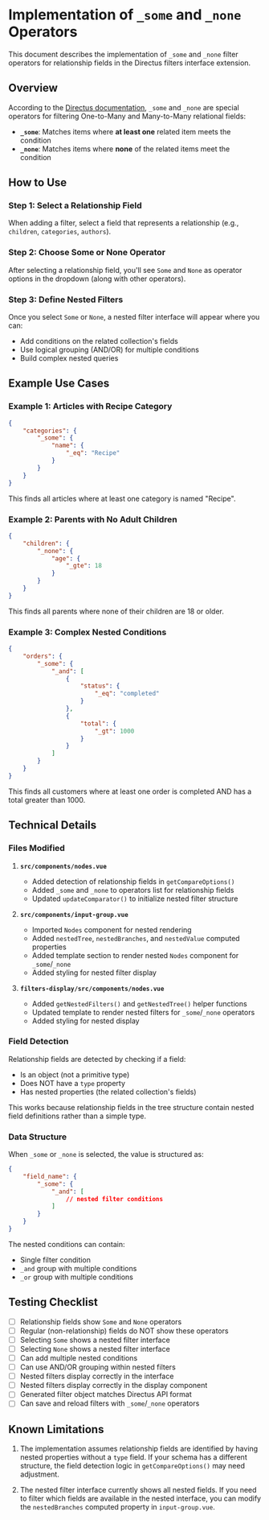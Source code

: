 # Implementation of `_some` and `_none` Operators

This document describes the implementation of `_some` and `_none` filter operators for relationship fields in the Directus filters interface extension.

## Overview

According to the [Directus documentation](https://directus.io/docs/guides/connect/filter-rules#_some-vs-_none-in-one-to-many-and-many-to-many), `_some` and `_none` are special operators for filtering One-to-Many and Many-to-Many relational fields:

- **`_some`**: Matches items where **at least one** related item meets the condition
- **`_none`**: Matches items where **none** of the related items meet the condition

## How to Use

### Step 1: Select a Relationship Field

When adding a filter, select a field that represents a relationship (e.g., `children`, `categories`, `authors`).

### Step 2: Choose Some or None Operator

After selecting a relationship field, you'll see `Some` and `None` as operator options in the dropdown (along with other operators).

### Step 3: Define Nested Filters

Once you select `Some` or `None`, a nested filter interface will appear where you can:

- Add conditions on the related collection's fields
- Use logical grouping (AND/OR) for multiple conditions
- Build complex nested queries

## Example Use Cases

### Example 1: Articles with Recipe Category

```json
{
	"categories": {
		"_some": {
			"name": {
				"_eq": "Recipe"
			}
		}
	}
}
```

This finds all articles where at least one category is named "Recipe".

### Example 2: Parents with No Adult Children

```json
{
	"children": {
		"_none": {
			"age": {
				"_gte": 18
			}
		}
	}
}
```

This finds all parents where none of their children are 18 or older.

### Example 3: Complex Nested Conditions

```json
{
	"orders": {
		"_some": {
			"_and": [
				{
					"status": {
						"_eq": "completed"
					}
				},
				{
					"total": {
						"_gt": 1000
					}
				}
			]
		}
	}
}
```

This finds all customers where at least one order is completed AND has a total greater than 1000.

## Technical Details

### Files Modified

1. **`src/components/nodes.vue`**

   - Added detection of relationship fields in `getCompareOptions()`
   - Added `_some` and `_none` to operators list for relationship fields
   - Updated `updateComparator()` to initialize nested filter structure

2. **`src/components/input-group.vue`**

   - Imported `Nodes` component for nested rendering
   - Added `nestedTree`, `nestedBranches`, and `nestedValue` computed properties
   - Added template section to render nested `Nodes` component for `_some`/`_none`
   - Added styling for nested filter display

3. **`filters-display/src/components/nodes.vue`**
   - Added `getNestedFilters()` and `getNestedTree()` helper functions
   - Updated template to render nested filters for `_some`/`_none` operators
   - Added styling for nested display

### Field Detection

Relationship fields are detected by checking if a field:

- Is an object (not a primitive type)
- Does NOT have a `type` property
- Has nested properties (the related collection's fields)

This works because relationship fields in the tree structure contain nested field definitions rather than a simple type.

### Data Structure

When `_some` or `_none` is selected, the value is structured as:

```json
{
	"field_name": {
		"_some": {
			"_and": [
				// nested filter conditions
			]
		}
	}
}
```

The nested conditions can contain:

- Single filter condition
- `_and` group with multiple conditions
- `_or` group with multiple conditions

## Testing Checklist

- [ ] Relationship fields show `Some` and `None` operators
- [ ] Regular (non-relationship) fields do NOT show these operators
- [ ] Selecting `Some` shows a nested filter interface
- [ ] Selecting `None` shows a nested filter interface
- [ ] Can add multiple nested conditions
- [ ] Can use AND/OR grouping within nested filters
- [ ] Nested filters display correctly in the interface
- [ ] Nested filters display correctly in the display component
- [ ] Generated filter object matches Directus API format
- [ ] Can save and reload filters with `_some`/`_none` operators

## Known Limitations

1. The implementation assumes relationship fields are identified by having nested properties without a `type` field. If your schema has a different structure, the field detection logic in `getCompareOptions()` may need adjustment.

2. The nested filter interface currently shows all nested fields. If you need to filter which fields are available in the nested interface, you can modify the `nestedBranches` computed property in `input-group.vue`.
